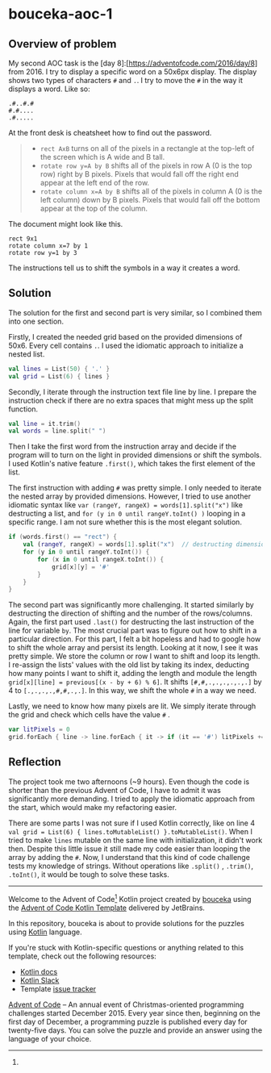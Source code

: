 # bouceka-aoc-1

[Advent of Code 2016 - Day 8: Two-Factor Authentication]:https://adventofcode.com/2016/day/8

## Overview of problem

My second AOC task is the [day 8]:[https://adventofcode.com/2016/day/8] from 2016. I try to display a specific
word on a 50x6px display.
The display shows two types of characters `#` and `.`. I try to move the `#` in the way it displays a word.
Like so:

```
.#..#.#
#.#....
.#.....
```

At the front desk is cheatsheet how to find out the password.
> - `rect AxB` turns on all of the pixels in a rectangle at the top-left of the screen which is A wide and B tall.
> - `rotate row y=A by B` shifts all of the pixels in row A (0 is the top row) right by B pixels. Pixels that would fall
	off the right end appear at the left end of the row.
> - `rotate column x=A by B` shifts all of the pixels in column A (0 is the left column) down by B pixels. Pixels that
	would fall off the bottom appear at the top of the column.

The document might look like this.

```
rect 9x1
rotate column x=7 by 1
rotate row y=1 by 3
```

The instructions tell us to shift the symbols in a way it creates a word.

## Solution

The solution for the first and second part is very similar, so I combined them into one section.

Firstly, I created the needed grid based on the provided dimensions of 50x6. Every cell contains `.`. I used the idiomatic approach to initialize a
nested list.

```kotlin
val lines = List(50) { '.' }
val grid = List(6) { lines }
```

Secondly, I iterate through the instruction text file line by line. I prepare the instruction check if there are no extra
spaces that might mess up the split function.

```kotlin
val line = it.trim()
val words = line.split(" ")
```

Then I take the first word from the instruction array and decide if the program will to turn on the light in
provided dimensions or shift the symbols. I used Kotlin's native feature `.first()`, which takes the first element of the
list.

The first instruction with adding `#` was pretty simple. I only needed to iterate the nested array by provided
dimensions.
However, I tried to use another idiomatic syntax like `var (rangeY, rangeX) = words[1].split("x")` like destructing a
list, and `for (y in 0 until rangeY.toInt() )` looping in a specific range. I am not sure whether this is the most
elegant solution.

```kotlin
if (words.first() == "rect") {
	val (rangeY, rangeX) = words[1].split("x")  // destructing dimension
	for (y in 0 until rangeY.toInt()) {
		for (x in 0 until rangeX.toInt()) {
			grid[x][y] = '#'
		}
	}
}
```

The second part was significantly more challenging. It started similarly by destructing the direction of shifting and the
number of the rows/columns. Again, the first part used `.last()` for destructing the last instruction of the line
for variable `by`.
The most crucial part was to figure out how to shift in a particular direction. For this part, I felt a bit hopeless
and had to google how to shift the whole array and persist its length. Looking at it now, I see it was pretty simple. We
store the column or row I want to shift and loop its length. I re-assign the lists' values with the old list by
taking its index, deducting how many points I want to shift it, adding the length and module the
length   `grid[x][line] = previous[(x - by + 6) % 6]`. It shifts `[#,#,.,.,.,.,.,.]` by 4 to `[.,.,.,.,#,#,.,.]`. In
this way, we shift the whole `#` in a way we need.

Lastly, we need to know how many pixels are lit. We simply iterate through the grid and check which cells have the value `#`
.

```kotlin
var litPixels = 0
grid.forEach { line -> line.forEach { it -> if (it == '#') litPixels += 1 } }
```

## Reflection

The project took me two afternoons (~9 hours). Even though the code is shorter than the previous Advent of Code, I have
to admit it was significantly more demanding. I tried to apply the idiomatic approach from the start, which would make
my refactoring easier.

There are some parts I was not sure if I used Kotlin correctly, like on line
4 `val grid = List(6) { lines.toMutableList() }.toMutableList()`. When I tried to make `lines` mutable on the same line
with initialization, it didn't work then. Despite this little issue it still made my code easier than looping the array
by adding the `#`.
Now, I understand that this kind of code challenge tests my knowledge of strings. Without operations like `.split()`
, `.trim()`, `.toInt()`, it would be tough to solve these tasks.


---

Welcome to the Advent of Code[^aoc] Kotlin project created by [bouceka][github] using
the [Advent of Code Kotlin Template][template] delivered by JetBrains.

In this repository, bouceka is about to provide solutions for the puzzles using [Kotlin][kotlin] language.

If you're stuck with Kotlin-specific questions or anything related to this template, check out the following resources:

- [Kotlin docs][docs]
- [Kotlin Slack][slack]
- Template [issue tracker][issues]

[^aoc]:
[Advent of Code][aoc] – An annual event of Christmas-oriented programming challenges started December 2015.
Every year since then, beginning on the first day of December, a programming puzzle is published every day for
twenty-five days.
You can solve the puzzle and provide an answer using the language of your choice.

[aoc]: https://adventofcode.com

[docs]: https://kotlinlang.org/docs/home.html

[github]: https://github.com/bouceka

[issues]: https://github.com/kotlin-hands-on/advent-of-code-kotlin-template/issues

[kotlin]: https://kotlinlang.org

[slack]: https://surveys.jetbrains.com/s3/kotlin-slack-sign-up

[template]: https://github.com/kotlin-hands-on/advent-of-code-kotlin-template
